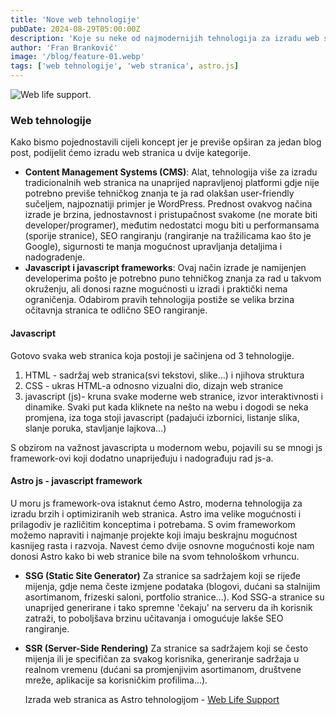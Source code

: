 ```yaml
---
title: 'Nove web tehnologije'
pubDate: 2024-08-29T05:00:00Z
description: 'Koje su neke od najmodernijih tehnologija za izradu web stranica? Zašto su neke web stranice brže od drugih? Što je to Astro javascript web framework i zašto je toliko dobar?'
author: 'Fran Branković'
image: '/blog/feature-01.webp'
tags: ['web tehnologije', 'web stranica', astro.js]
---
```


![Web life support.](/blog/logo.webp)

### Web tehnologije

Kako bismo pojednostavili cijeli koncept jer je previše opširan za jedan blog post, podijelit ćemo izradu web stranica u dvije kategorije.

- **Content Management Systems (CMS)**: Alat, tehnologija više za izradu tradicionalnih web stranica na unaprijed napravljenoj platformi gdje nije potrebno previše tehničkog znanja te ja rad olakšan user-friendly sučeljem, najpoznatiji primjer je WordPress. Prednost ovakvog načina izrade je brzina, jednostavnost i pristupačnost svakome (ne morate biti developer/programer), međutim nedostatci mogu biti u performansama (sporije stranice), SEO rangiranju (rangiranje na tražilicama kao što je Google), sigurnosti te manja mogućnost upravljanja detaljima i nadogradenje.
- **Javascript i javascript frameworks**: Ovaj način izrade je namijenjen developerima pošto je potrebno puno tehničkog znanja za rad u takvom okruženju, ali donosi razne mogućnosti u izradi i praktički nema ograničenja. Odabirom pravih tehnologija postiže se velika brzina očitavnja stranica te odlično SEO rangiranje.

#### Javascript

Gotovo svaka web stranica koja postoji je sačinjena od 3 tehnologije.

1. HTML - sadržaj web stranica(svi tekstovi, slike...) i njihova struktura
2. CSS - ukras HTML-a odnosno vizualni dio, dizajn web stranice
3. javascript (js)- kruna svake moderne web stranice, izvor interaktivnosti i dinamike. Svaki put kada kliknete na nešto na webu i dogodi se neka promjena, iza toga stoji javascript (padajući izbornici, listanje slika, slanje poruka, stavljanje lajkova...)

S obzirom na važnost javascripta u modernom webu, pojavili su se mnogi js framework-ovi koji dodatno unaprijeđuju i nadograđuju rad js-a.

#### Astro js - javascript framework

U moru js framework-ova istaknut ćemo Astro, moderna tehnologija za izradu brzih i optimiziranih web stranica. Astro ima velike mogućnosti i prilagodiv je različitim konceptima i potrebama. S ovim frameworkom možemo napraviti i najmanje projekte koji imaju beskrajnu mogućnost kasnijeg rasta i razvoja. Navest ćemo dvije osnovne mogućnosti koje nam donosi Astro kako bi web stranice bile na svom tehnološkom vrhuncu.

- **SSG (Static Site Generator)**
  Za stranice sa sadržajem koji se rijeđe mijenja, gdje nema česte izmjene podataka (blogovi, dućani sa stalnijim asortimanom, frizeski saloni, portfolio stranice...).
  Kod SSG-a stranice su unaprijed generirane i tako spremne 'čekaju' na serveru da ih korisnik zatraži, to poboljšava brzinu učitavanja i omogućuje lakše SEO rangiranje.
- **SSR (Server-Side Rendering)**
  Za stranice sa sadržajem koji se često mijenja ili je specifičan za svakog korisnika, generiranje sadržaja u realnom vremenu (dućani sa promjenjivim asortimanom, društvene mreže, aplikacije sa korisničkim profilima...).

  Izrada web stranica as Astro tehnologijom - [Web Life Support](/kontakt)
